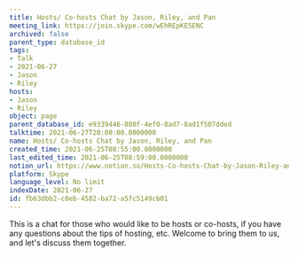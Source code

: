 ```yaml
---
title: Hosts/ Co-hosts Chat by Jason, Riley, and Pan
meeting_link: https://join.skype.com/wEhREpKESENC
archived: false
parent_type: database_id
tags:
- Talk
- 2021-06-27
- Jason
- Riley
hosts:
- Jason
- Riley
object: page
parent_database_id: e9339446-880f-4ef0-8ad7-8ad1f507dded
talktime: 2021-06-27T20:00:00.0000000
name: Hosts/ Co-hosts Chat by Jason, Riley, and Pan
created_time: 2021-06-25T08:55:00.0000000
last_edited_time: 2021-06-25T08:59:00.0000000
notion_url: https://www.notion.so/Hosts-Co-hosts-Chat-by-Jason-Riley-and-Pan-fb63dbb2c0eb4582ba72a5fc5149cb01
platform: Skype
language_level: No limit
indexDate: 2021-06-27
id: fb63dbb2-c0eb-4582-ba72-a5fc5149cb01
---
```


This is a chat for those who would like to be hosts or co-hosts, if you have any questions about the tips of hosting, etc. Welcome to bring them to us, and let's discuss them together.

